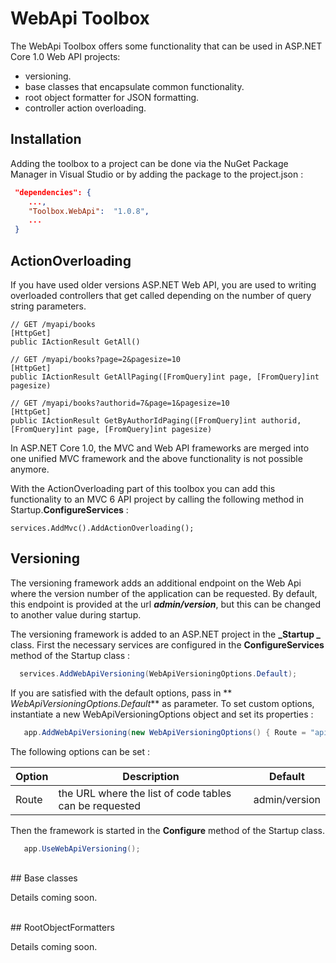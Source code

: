 # WebApi Toolbox  

The WebApi Toolbox offers some functionality that can be used in ASP.NET Core 1.0 Web API projects:
- versioning.
- base classes that encapsulate common functionality.
- root object formatter for JSON formatting.
- controller action overloading.  

## Installation

Adding the toolbox to a project can be done via the NuGet Package Manager in Visual Studio or by adding the package to the project.json :

``` json
 "dependencies": {
    ...,
    "Toolbox.WebApi":  "1.0.8",
    ...
 }
```

## ActionOverloading

If you have used older versions ASP.NET Web API, you are used to writing overloaded controllers that get called depending on the number of query string parameters.

```
// GET /myapi/books
[HttpGet]
public IActionResult GetAll()

// GET /myapi/books?page=2&pagesize=10
[HttpGet]
public IActionResult GetAllPaging([FromQuery]int page, [FromQuery]int pagesize)

// GET /myapi/books?authorid=7&page=1&pagesize=10
[HttpGet]
public IActionResult GetByAuthorIdPaging([FromQuery]int authorid, [FromQuery]int page, [FromQuery]int pagesize)
```

In ASP.NET Core 1.0, the MVC and Web API frameworks are merged into one unified MVC framework and the above functionality is not possible anymore.     

With the ActionOverloading part of this toolbox you can add this functionality to an MVC 6 API project by calling the following method in Startup.**ConfigureServices** :

```
services.AddMvc().AddActionOverloading();
```

## Versioning  

The versioning framework adds an additional endpoint on the Web Api where the version number of the application can be requested. By default, this endpoint is provided at the url **_admin/version_**, but this can be changed to another value during startup.


The versioning framework is added to an ASP.NET project in the **_Startup _**  class. First the necessary services are configured in the **ConfigureServices** method of the Startup class :

``` csharp
  services.AddWebApiVersioning(WebApiVersioningOptions.Default);
```

If you are satisfied with the default options, pass in ** _WebApiVersioningOptions.Default_** as parameter. To set custom options, instantiate a new WebApiVersioningOptions object and set its properties :

``` csharp
   app.AddWebApiVersioning(new WebApiVersioningOptions() { Route = "api/myendpoint" });
```

The following options can be set :

Option             | Description                                                 | Default
------------------ | ----------------------------------------------------------- | --------------------------------------
Route              | the URL where the list of code tables can be requested      | admin/version

Then the framework is started in the **Configure** method of the Startup class.

``` csharp
   app.UseWebApiVersioning();
```


<br>
## Base classes

Details coming soon.


<br>
## RootObjectFormatters

Details coming soon.


